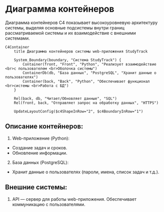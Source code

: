 # Диаграмма контейнеров
Диаграмма контейнеров C4 показывает высокоуровневую архитектуру системы, выделяя основные подсистемы внутри границ рассматриваемой системы и их взаимодействие с внешними системами.

```mermaid
C4Container
    title Диаграмма контейнеров системы web-приложения StudyTrack

    System_Boundary(boundary, "Система StudyTrack") {
        Container(front, "Front", "Python", "Реализует взаимодействие <br>с пользователем <br>Оболочка системы")
        ContainerDb(db, "База данных", "PostgreSQL", "Хранит данные о пользователях")
        Container(back, "Back", "Python", "Обеспечивает функционал <br>системы <br>Работа с БД")
    }

    Rel(back, db, "Читает/Обновляет данные", "SQL")
    Rel(front, back, "Отправляет запрос на обработку данных", "HTTPS")

    UpdateLayoutConfig($c4ShapeInRow="2", $c4BoundaryInRow="1")
```

## Описание контейнеров:
1. Web-приложение (Python):
- Создание задач и сроков.
- Обновление информации.
2. База данных (PostgreSQL):
- Хранит данные о пользователях (пароли, имена, список задач и т.д.).

## Внешние системы:
1. API — сервер для работы web-приложения. Обеспечивает коммуникацию с пользователями.